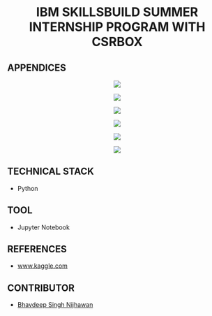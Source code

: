 <h1 align="center">IBM SKILLSBUILD SUMMER INTERNSHIP PROGRAM WITH CSRBOX</h1>

## APPENDICES

<p align="center">
  <img src="https://github.com/user-attachments/assets/9936b7c6-cc18-4594-93e6-996cda79512e" />
</p>
<p align="center">
  <img src="https://github.com/user-attachments/assets/182a6e4b-1e82-4a18-bdd2-06a19da4c602" />
</p>
<p align="center">
  <img src="https://github.com/user-attachments/assets/58434b27-2768-4d56-b6b7-0e3c8f24a74e" />
</p>
<p align="center">
  <img src="https://github.com/user-attachments/assets/89d9e543-a500-4449-a939-7f75d90995e8" />
</p>
<p align="center">
  <img src="https://github.com/user-attachments/assets/a7ff602e-37b9-488a-8cc1-49853619449e" />
</p>
<p align="center">
  <img src="https://github.com/user-attachments/assets/bdcfca2f-1a60-4b53-991a-d6f02fc6ef32" />
</p>

## TECHNICAL STACK

- Python

## TOOL

- Jupyter Notebook

## REFERENCES

- www.kaggle.com

## CONTRIBUTOR

- [Bhavdeep Singh Nijhawan](https://www.linkedin.com/in/bhavdeep-singh-nijhawan-739634280)

